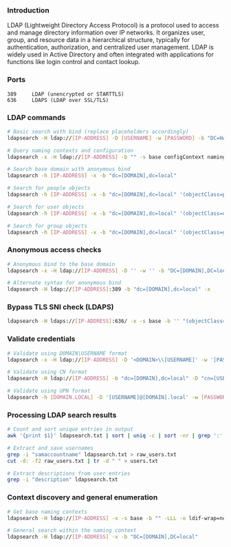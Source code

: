 
### **Introduction**

LDAP (Lightweight Directory Access Protocol) is a protocol used to access and manage directory information over IP networks. It organizes user, group, and resource data in a hierarchical structure, typically for authentication, authorization, and centralized user management. LDAP is widely used in Active Directory and often integrated with applications for functions like login control and contact lookup.


### **Ports**

```
389     LDAP (unencrypted or STARTTLS)
636     LDAPS (LDAP over SSL/TLS)
```

### **LDAP commands**

```bash
# Basic search with bind (replace placeholders accordingly)
ldapsearch -H ldap://[IP-ADDRESS] -D [USERNAME] -w [PASSWORD] -b "DC=HACKFAST,DC=LOCAL" > data.txt

# Query naming contexts and configuration
ldapsearch -x -H ldap://[IP-ADDRESS] -b "" -s base configContext namingContexts monitorContext

# Search base domain with anonymous bind
ldapsearch -h [IP-ADDRESS] -x -b "dc=[DOMAIN],dc=local"

# Search for people objects
ldapsearch -h [IP-ADDRESS] -x -b "dc=[DOMAIN],dc=local" '(objectClass=person)'

# Search for user objects
ldapsearch -h [IP-ADDRESS] -x -b "dc=[DOMAIN],dc=local" '(objectClass=user)'

# Search for group objects
ldapsearch -h [IP-ADDRESS] -x -b "dc=[DOMAIN],dc=local" '(objectClass=group)'
```

### **Anonymous access checks**

```bash
# Anonymous bind to the base domain
ldapsearch -x -H ldap://[IP-ADDRESS] -D '' -w '' -b "DC=[DOMAIN],DC=local"

# Alternate syntax for anonymous bind
ldapsearch -H ldap://[IP-ADDRESS]:389 -b "dc=[DOMAIN],dc=local" -x
```

### **Bypass TLS SNI check (LDAPS)**

```bash
ldapsearch -H ldaps://[IP-ADDRESS]:636/ -x -s base -b '' "(objectClass=*)" "*" +
```

### **Validate credentials**

```bash
# Validate using DOMAIN\USERNAME format
ldapsearch -x -H ldap://[IP-ADDRESS] -D '<DOMAIN>\\[USERNAME]' -w '[PASSWORD]' -b "DC=[DOMAIN],DC=local"

# Validate using CN format
ldapsearch -H ldap://[IP-ADDRESS] -b "dc=[DOMAIN],dc=local" -D "cn=[USERNAME],dc=[DOMAIN],dc=local" -w [PASSWORD] -x

# Validate using UPN format
ldapsearch -h [DOMAIN.LOCAL] -D '[USERNAME]@[DOMAIN].local' -w [PASSWORD] -b "DC=[DOMAIN],DC=local"
```

### **Processing LDAP search results**

```bash
# Count and sort unique entries in output
awk '{print $1}' ldapsearch.txt | sort | uniq -c | sort -nr | grep ':'

# Extract and save usernames
grep -i "samaccountname" ldapsearch.txt > raw_users.txt
cut -d: -f2 raw_users.txt | tr -d " " > users.txt

# Extract descriptions from user entries
grep -i "description" ldapsearch.txt
```

### **Context discovery and general enumeration**

```bash
# Get base naming contexts
ldapsearch -H ldap://[IP-ADDRESS] -x -s base -b "" -LLL -o ldif-wrap=no namingcontexts

# General search within the naming context
ldapsearch -H ldap://[IP-ADDRESS] -x -b "DC=[DOMAIN],DC=local"
```
